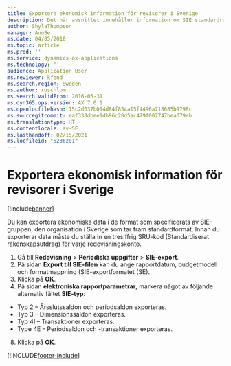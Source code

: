```yaml
---
title: Exportera ekonomisk information för revisorer i Sverige
description: Det här avsnittet innehåller information om SIE standardrapporten för Sverige.
author: ShylaThompson
manager: AnnBe
ms.date: 04/05/2018
ms.topic: article
ms.prod: ''
ms.service: dynamics-ax-applications
ms.technology: ''
audience: Application User
ms.reviewer: kfend
ms.search.region: Sweden
ms.author: roschlom
ms.search.validFrom: 2016-05-31
ms.dyn365.ops.version: AX 7.0.1
ms.openlocfilehash: 15c2d037b014d84f854a15f4496a718685b9798c
ms.sourcegitcommit: eaf330dbee1db96c20d5ac479f007747bea079eb
ms.translationtype: HT
ms.contentlocale: sv-SE
ms.lasthandoff: 02/15/2021
ms.locfileid: "5236201"
---
```

# <a name="export-financial-information-for-auditors-in-sweden"></a>Exportera ekonomisk information för revisorer i Sverige

[!include[banner](../includes/banner.md)]

Du kan exportera ekonomiska data i de format som specificerats av SIE-gruppen, den organisation i Sverige som tar fram standardformat. Innan du exporterar data måste du ställa in en tresiffrig SRU-kod (Standardiserat räkenskapsutdrag) för varje redovisningskonto. 

1. Gå till **Redovisning** > **Periodiska uppgifter** > **SIE-export**. 
2. På sidan **Export till SIE-filen** kan du ange rapportdatum, budgetmodell och formatmappning (SIE-exportformatet (SE). 
3. Klicka på **OK**. 
4. På sidan **elektroniska rapportparametrar**, markera något av följande alternativ fältet **SIE-typ**: 
  - Typ 2 – Årsslutssaldon och periodsaldon exporteras. 
  - Typ 3 – Dimensionssaldon exporteras. 
  - Typ 4I – Transaktioner exporteras. 
  - Type 4E – Periodsaldon och -transaktioner exporteras. 
8. Klicka på **OK**. 


[!INCLUDE[footer-include](../../includes/footer-banner.md)]